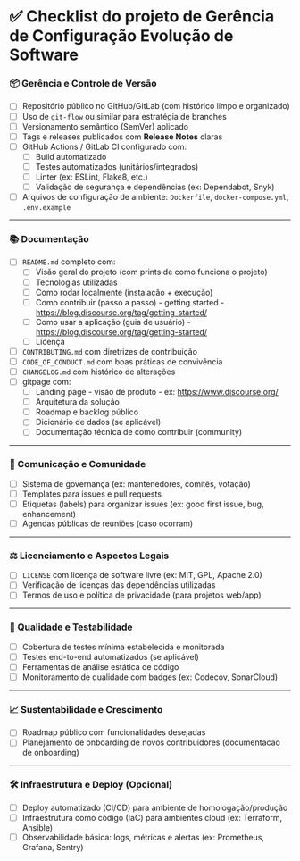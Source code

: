# ✅ Checklist do projeto de Gerência de Configuração Evolução de Software 

### 📦 Gerência e Controle de Versão
- [ ] Repositório público no GitHub/GitLab (com histórico limpo e organizado)
- [ ] Uso de `git-flow` ou similar para estratégia de branches
- [ ] Versionamento semântico (SemVer) aplicado
- [ ] Tags e releases publicados com **Release Notes** claras
- [ ] GitHub Actions / GitLab CI configurado com:
  - [ ] Build automatizado
  - [ ] Testes automatizados (unitários/integrados)
  - [ ] Linter (ex: ESLint, Flake8, etc.)
  - [ ] Validação de segurança e dependências (ex: Dependabot, Snyk)
- [ ] Arquivos de configuração de ambiente: `Dockerfile`, `docker-compose.yml`, `.env.example`

---

### 📚 Documentação
- [ ] `README.md` completo com:
  - [ ] Visão geral do projeto (com prints de como funciona o projeto)
  - [ ] Tecnologias utilizadas
  - [ ] Como rodar localmente (instalação + execução)
  - [ ] Como contribuir (passo a passo) - getting started - https://blog.discourse.org/tag/getting-started/
  - [ ] Como usar a aplicação  (guia de usuário) - https://blog.discourse.org/tag/getting-started/
  - [ ] Licença
- [ ] `CONTRIBUTING.md` com diretrizes de contribuição
- [ ] `CODE_OF_CONDUCT.md` com boas práticas de convivência
- [ ] `CHANGELOG.md` com histórico de alterações
- [ ] gitpage com:
  - [ ] Landing page - visão de produto - ex: https://www.discourse.org/
  - [ ] Arquitetura da solução
  - [ ] Roadmap e backlog público
  - [ ] Dicionário de dados (se aplicável)
  - [ ] Documentação técnica de como contribuir (community)

---

### 📢 Comunicação e Comunidade
- [ ] Sistema de governança (ex: mantenedores, comitês, votação)
- [ ] Templates para issues e pull requests
- [ ] Etiquetas (labels) para organizar issues (ex: good first issue, bug, enhancement)
- [ ] Agendas públicas de reuniões (caso ocorram)

---

### ⚖️ Licenciamento e Aspectos Legais
- [ ] `LICENSE` com licença de software livre (ex: MIT, GPL, Apache 2.0)
- [ ] Verificação de licenças das dependências utilizadas
- [ ] Termos de uso e política de privacidade (para projetos web/app)

---

### 🧪 Qualidade e Testabilidade
- [ ] Cobertura de testes mínima estabelecida e monitorada
- [ ] Testes end-to-end automatizados (se aplicável)
- [ ] Ferramentas de análise estática de código
- [ ] Monitoramento de qualidade com badges (ex: Codecov, SonarCloud)

---

### 📈 Sustentabilidade e Crescimento
- [ ] Roadmap público com funcionalidades desejadas
- [ ] Planejamento de onboarding de novos contribuidores (documentacao de onboarding)

---

### 🛠️ Infraestrutura e Deploy (Opcional)
- [ ] Deploy automatizado (CI/CD) para ambiente de homologação/produção
- [ ] Infraestrutura como código (IaC) para ambientes cloud (ex: Terraform, Ansible)
- [ ] Observabilidade básica: logs, métricas e alertas (ex: Prometheus, Grafana, Sentry)
